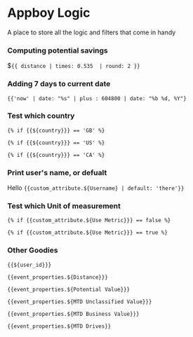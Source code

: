 # Appboy Logic
A place to store all the logic and filters that come in handy


### Computing potential savings 
$`{{ distance | times: 0.535  | round: 2 }}`


### Adding 7 days to current date 
`{{'now' | date: "%s" | plus : 604800 | date: "%b %d, %Y"}`


### Test which country
```
{% if {{${country}}} == 'GB' %}

{% if {{${country}}} == 'US' %}

{% if {{${country}}} == 'CA' %}
```

### Print user's name, or defualt
Hello `{{custom_attribute.${Username} | default: 'there'}}`


### Test which Unit of measurement
`{% if {{custom_attribute.${Use Metric}}} == false %}`

`{% if {{custom_attribute.${Use Metric}}} == true %}`


### Other Goodies
`{{${user_id}}}`

`{{event_properties.${Distance}}}`

`{{event_properties.${Potential Value}}}`

`{{event_properties.${MTD Unclassified Value}}}`

`{{event_properties.${MTD Business Value}}}`

`{{event_properties.${MTD Drives}}`
